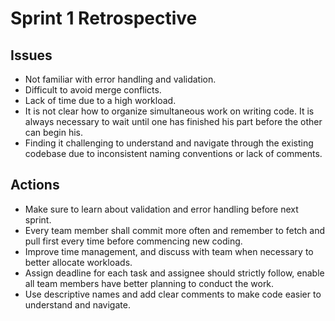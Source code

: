# Sprint 1 Retrospective

## Issues

- Not familiar with error handling and validation.
- Difficult to avoid merge conflicts.
- Lack of time due to a high workload.
- It is not clear how to organize simultaneous work on writing code. 
  It is always necessary to wait until one has finished his part before the other can begin his.
- Finding it challenging to understand and navigate through the existing codebase due to inconsistent naming conventions or lack of comments.


## Actions

- Make sure to learn about validation and error handling before next sprint.
- Every team member shall commit more often and remember to fetch and pull first every time before commencing new coding.
- Improve time management, and discuss  with team when necessary to better allocate workloads.
- Assign deadline for each task and assignee should strictly follow, enable all team members have better planning to conduct the work.
- Use descriptive names and add clear comments to make code easier to understand and navigate.


